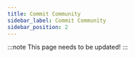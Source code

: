 ```yaml
---
title: Commit Community
sidebar_label: Commit Community
sidebar_position: 2
---
```


:::note
This page needs to be updated! 
:::

